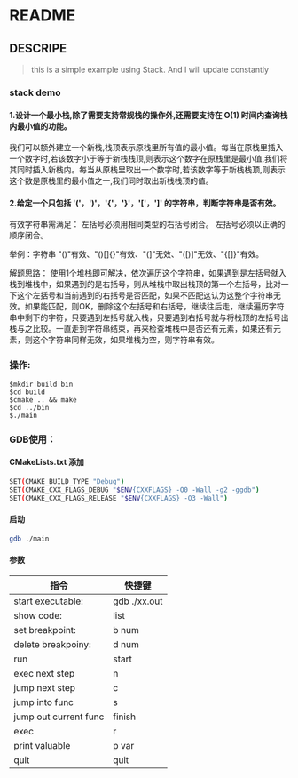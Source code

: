 # README

## DESCRIPE


> this is a simple example using Stack. And I will update constantly  

### stack demo

#### 1.设计一个最小栈,除了需要支持常规栈的操作外,还需要支持在 O(1) 时间内查询栈内最小值的功能。

我们可以额外建立一个新栈,栈顶表示原栈里所有值的最小值。每当在原栈里插入一个数字时,若该数字小于等于新栈栈顶,则表示这个数字在原栈里是最小值,我们将其同时插入新栈内。每当从原栈里取出一个数字时,若该数字等于新栈栈顶,则表示这个数是原栈里的最小值之一,我们同时取出新栈栈顶的值。

#### 2.给定一个只包括 '('，')'，'{'，'}'，'['，']' 的字符串，判断字符串是否有效。

有效字符串需满足：
    左括号必须用相同类型的右括号闭合。
    左括号必须以正确的顺序闭合。

举例：字符串 "()"有效、"()[]{}"有效、"(]"无效、"([)]"无效、"{[]}"有效。

解题思路：
使用1个堆栈即可解决，依次遍历这个字符串，如果遇到是左括号就入栈到堆栈中，如果遇到的是右括号，则从堆栈中取出栈顶的第一个左括号，比对一下这个左括号和当前遇到的右括号是否匹配，如果不匹配这认为这整个字符串无效。如果能匹配，则OK，删除这个左括号和右括号，继续往后走，继续遍历字符串中剩下的字符，只要遇到左括号就入栈，只要遇到右括号就与将栈顶的左括号出栈与之比较。一直走到字符串结束，再来检查堆栈中是否还有元素，如果还有元素，则这个字符串同样无效，如果堆栈为空，则字符串有效。

### **操作**:  

```
$mkdir build bin
$cd build
$cmake .. && make
$cd ../bin
$./main
```

### GDB使用：

#### CMakeLists.txt 添加

```bash
SET(CMAKE_BUILD_TYPE "Debug")
SET(CMAKE_CXX_FLAGS_DEBUG "$ENV{CXXFLAGS} -O0 -Wall -g2 -ggdb")
SET(CMAKE_CXX_FLAGS_RELEASE "$ENV{CXXFLAGS} -O3 -Wall")
```

#### 启动

```bash
gdb ./main
```

#### 参数

| 指令                  | 快捷键       |
| --------------------- | ------------ |
| start executable:     | gdb ./xx.out |
| show code:            | list         |
| set breakpoint:       | b num        |
| delete breakpoiny:    | d num        |
| run                   | start        |
| exec next step        | n            |
| jump next step        | c            |
| jump into func        | s            |
| jump out current func | finish       |
| exec                  | r            |
| print valuable        | p var        |
| quit                  | quit         |

